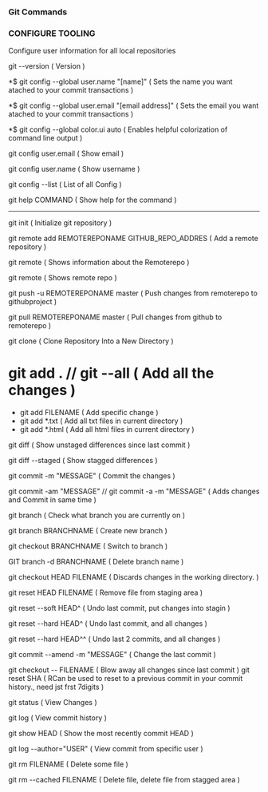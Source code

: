 ### Git Commands


### CONFIGURE TOOLING
Configure user information for all local repositories

git --version						( Version )

*$ git config --global user.name "[name]"                            ( Sets the name you want atached to your commit transactions )

*$ git config --global user.email "[email address]"                  ( Sets the email you want atached to your commit transactions )

*$ git config --global color.ui auto                                 ( Enables helpful colorization of command line output )

git config user.email					( Show email )

git config user.name          ( Show username )

git config --list					( List of all Config )

git help COMMAND					( Show help for the command )

--------------------------------------------------------------------------------------------------------------------------------

git init						( Initialize git repository )

git remote add REMOTEREPONAME GITHUB_REPO_ADDRES		( Add a remote repository ) 

git remote 						( Shows information  about the Remoterepo )

git remote 						( Shows remote repo )



git push -u REMOTEREPONAME master			( Push changes from remoterepo to githubproject )

git pull REMOTEREPONAME master				( Pull changes from github to remoterepo )

git clone                             ( Clone Repository Into a New Directory )


# git add .	// 	git --all			( Add all the changes )
- git add FILENAME					( Add specific change )
- git add *.txt						( Add all txt files in current directory )
- git add *.html          ( Add all html files in current directory )


git diff						( Show unstaged differences since last commit )

git diff --staged					( Show stagged differences )


git commit -m "MESSAGE"					( Commit the changes )

git commit -am "MESSAGE" // git commit -a -m "MESSAGE"	( Adds changes and Commit in same time )


git branch						( Check what branch you are currently on )

git branch BRANCHNAME					( Create new branch )

git checkout BRANCHNAME					( Switch to branch )

GIT branch -d BRANCHNAME				( Delete branch name )


git checkout HEAD FILENAME				( Discards changes in the working directory. )

git reset HEAD FILENAME					( Remove file from staging area )

git reset --soft HEAD^					( Undo last commit, put changes into stagin )

git reset --hard HEAD^					( Undo last commit, and all changes )

git reset --hard HEAD^^					( Undo last 2 commits, and all changes )

git commit --amend -m "MESSAGE"				( Change the last commit )

git checkout -- FILENAME				( Blow away all changes since last commit )
git reset SHA						( RCan be used to reset to a previous commit in your commit history., need jst frst 7digits )

git status						( View Changes )

git log							( View commit history )

git show HEAD						( Show the most recently commit HEAD )

git log --author="USER"					( View commit from specific user )

git rm FILENAME						( Delete some file )

git rm --cached FILENAME      ( Delete file, delete file from stagged area )
